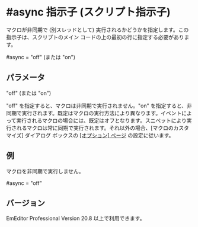 # \#async 指示子 (スクリプト指示子)

マクロが非同期で (別スレッドとして) 実行されるかどうかを指定します。この指示子は、スクリプトのメイン コードの上の最初の行に指定する必要があります。

#async = "off" (または "on")

## パラメータ

"off" (または "on")

"off" を指定すると、マクロは非同期で実行されません。"on" を指定すると、非同期で実行されます。既定はマクロの実行方法により異なります。イベントによって実行されるマクロの場合には、既定はオフとなります。スニペットにより実行されるマクロは常に同期で実行されます。それ以外の場合、\[マクロのカスタマイズ\] ダイアログ ボックスの [\[オプション\] ページ](../../dlg/macro_customize/options/index) の設定に従います。

## 例

マクロを非同期で実行しません。

#async = "off"

## バージョン

EmEditor Professional Version 20.8 以上で利用できます。
